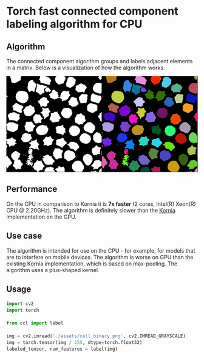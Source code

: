 # Torch fast connected component labeling algorithm for CPU

## Algorithm
The connected component algorithm groups and labels adjacent elements in a matrix.
Below is a visualization of how the algorithm works.

![Cells result](assets/result.png)

## Performance
On the CPU in comparison to Kornia it is **7x faster** (2 cores, Intel(R) Xeon(R) CPU @ 2.20GHz).
The algorithm is definitely slower than the [Kornia](https://pypi.org/project/kornia/) implementation on the GPU.

## Use case
The algorithm is intended for use on the CPU - for example, for models that are to interfere on mobile devices.
The algorithm is worse on GPU than the existing Kornia
 implementation, which is based on max-pooling.
The algorithm uses a plus-shaped kernel.

## Usage
```python
import cv2
import torch

from ccl import label

img = cv2.imread('./assets/cell_binary.png', cv2.IMREAD_GRAYSCALE)
img = torch.tensor(img / 255, dtype=torch.float32)
labeled_tensor, num_features = label(img)
```
